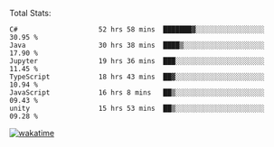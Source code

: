 Total Stats:
<!--START_SECTION:waka-->

```text
C#                    52 hrs 58 mins  ███████▓░░░░░░░░░░░░░░░░░   30.95 %
Java                  30 hrs 38 mins  ████▒░░░░░░░░░░░░░░░░░░░░   17.90 %
Jupyter               19 hrs 36 mins  ███░░░░░░░░░░░░░░░░░░░░░░   11.45 %
TypeScript            18 hrs 43 mins  ██▓░░░░░░░░░░░░░░░░░░░░░░   10.94 %
JavaScript            16 hrs 8 mins   ██▒░░░░░░░░░░░░░░░░░░░░░░   09.43 %
unity                 15 hrs 53 mins  ██▒░░░░░░░░░░░░░░░░░░░░░░   09.28 %
```

<!--END_SECTION:waka-->

[![wakatime](https://wakatime.com/badge/user/d6a1e036-2153-43d6-9604-0dce67457b7f.svg)](https://wakatime.com/@d6a1e036-2153-43d6-9604-0dce67457b7f)
